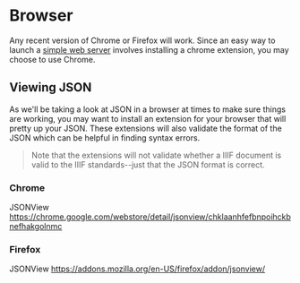 # Browser

Any recent version of Chrome or Firefox will work. Since an easy way to launch a [simple web server](web-server.md) involves installing a chrome extension, you may choose to use Chrome.

## Viewing JSON

As we'll be taking a look at JSON in a browser at times to make sure things are working, you may want to install an extension for your browser that will pretty up your JSON. These extensions will also validate the format of the JSON which can be helpful in finding syntax errors.

> Note that the extensions will not validate whether a IIIF document is valid to the IIIF standards--just that the JSON format is correct.

### Chrome

JSONView
https://chrome.google.com/webstore/detail/jsonview/chklaanhfefbnpoihckbnefhakgolnmc

### Firefox

JSONView
https://addons.mozilla.org/en-US/firefox/addon/jsonview/
